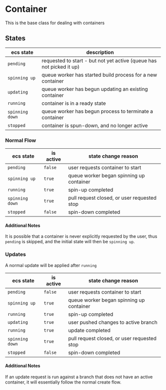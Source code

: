 # Container

This is the base class for dealing with containers

## States

ecs state | description
--- | ---
`pending` | requested to start - but not yet active (queue has not picked it up)
`spinning up` | queue worker has started build process for a new container
`updating` | queue worker has begun updating an existing container
`running` | container is in a ready state
`spinning down` | queue worker has begun process to terminate a container
`stopped` | container is spun-down, and no longer active

### Normal Flow

ecs state | is active | state change reason
--- | --- | ---
`pending` | `false` | user requests container to start
`spinning up` | `true` | queue worker began spinning up container
`running` | `true` | spin-up completed
`spinning down` | `true` | pull request closed, or user requested stop
`stopped` | `false` | spin-down completed

#### Additional Notes

It is possible that a container is never explicitly requested by the user, thus `pending` is skipped, and the initial state will then be `spinning up`.

### Updates

A normal update will be applied after `running`

ecs state | is active | state change reason
--- | --- | ---
`pending` | `false` | user requests container to start
`spinning up` | `true` | queue worker began spinning up container
`running` | `true` | spin-up completed
`updating` | `true` | user pushed changes to active branch
`running` | `true` | update completed
`spinning down` | `true` | pull request closed, or user requested stop
`stopped` | `false` | spin-down completed

#### Additional Notes

If an update request is run against a branch that does not have an active container, it will essentially follow the normal create flow.

